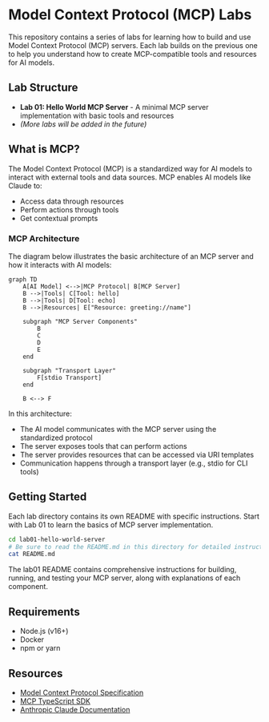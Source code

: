 # Model Context Protocol (MCP) Labs

This repository contains a series of labs for learning how to build and use Model Context Protocol (MCP) servers. Each lab builds on the previous one to help you understand how to create MCP-compatible tools and resources for AI models.

## Lab Structure

- **Lab 01: Hello World MCP Server** - A minimal MCP server implementation with basic tools and resources
- *(More labs will be added in the future)*

## What is MCP?

The Model Context Protocol (MCP) is a standardized way for AI models to interact with external tools and data sources. MCP enables AI models like Claude to:

- Access data through resources
- Perform actions through tools
- Get contextual prompts

### MCP Architecture

The diagram below illustrates the basic architecture of an MCP server and how it interacts with AI models:

```mermaid
graph TD
    A[AI Model] <-->|MCP Protocol| B[MCP Server]
    B -->|Tools| C[Tool: hello]
    B -->|Tools| D[Tool: echo]
    B -->|Resources| E["Resource: greeting://name"]
    
    subgraph "MCP Server Components"
        B
        C
        D
        E
    end
    
    subgraph "Transport Layer"
        F[stdio Transport]
    end
    
    B <--> F
```

In this architecture:
- The AI model communicates with the MCP server using the standardized protocol
- The server exposes tools that can perform actions
- The server provides resources that can be accessed via URI templates
- Communication happens through a transport layer (e.g., stdio for CLI tools)

## Getting Started

Each lab directory contains its own README with specific instructions. Start with Lab 01 to learn the basics of MCP server implementation.

```bash
cd lab01-hello-world-server
# Be sure to read the README.md in this directory for detailed instructions
cat README.md
```

The lab01 README contains comprehensive instructions for building, running, and testing your MCP server, along with explanations of each component.

## Requirements

- Node.js (v16+)
- Docker
- npm or yarn

## Resources

- [Model Context Protocol Specification](https://modelcontextprotocol.io)
- [MCP TypeScript SDK](https://github.com/modelcontextprotocol/typescript-sdk)
- [Anthropic Claude Documentation](https://docs.anthropic.com/en/docs/agents-and-tools/mcp)
